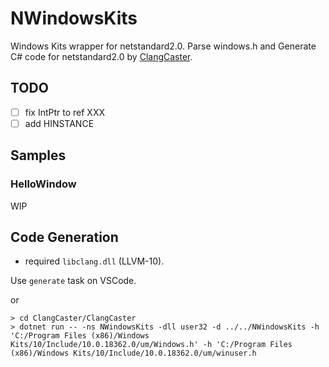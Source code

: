 # NWindowsKits

Windows Kits wrapper for netstandard2.0.
Parse windows.h and Generate C# code for netstandard2.0 by [ClangCaster](https://github.com/ousttrue/ClangCaster).

## TODO

* [ ] fix IntPtr to ref XXX 
* [ ] add HINSTANCE

## Samples

### HelloWindow

WIP

## Code Generation

* required `libclang.dll` (LLVM-10).

Use `generate` task on VSCode.

or

```
> cd ClangCaster/ClangCaster
> dotnet run -- -ns NWindowsKits -dll user32 -d ../../NWindowsKits -h 'C:/Program Files (x86)/Windows Kits/10/Include/10.0.18362.0/um/Windows.h' -h 'C:/Program Files (x86)/Windows Kits/10/Include/10.0.18362.0/um/winuser.h
```
